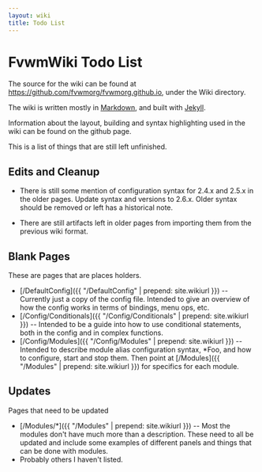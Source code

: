 ```yaml
---
layout: wiki
title: Todo List
---
```


# FvwmWiki Todo List

The source for the wiki can be found at
<https://github.com/fvwmorg/fvwmorg.github.io>,
under the Wiki directory.

The wiki is written mostly in [Markdown](
https://github.com/adam-p/markdown-here/wiki/Markdown-Cheatsheet),
and built with [Jekyll](https://jekyllrb.com/).

Information about the layout, building and syntax highlighting
used in the wiki can be found on the github page.

This is a list of things that are still left unfinished.

## Edits and Cleanup

+ There is still some mention of configuration syntax for 2.4.x and 2.5.x in the
  older pages. Update syntax and versions to 2.6.x. Older syntax should be removed
  or left has a historical note.

+ There are still artifacts left in older pages from importing them from the
  previous wiki format.

## Blank Pages

These are pages that are places holders.

+ [/DefaultConfig]({{ "/DefaultConfig" | prepend: site.wikiurl }})
  -- Currently just a copy of the config file.
  Intended to give an overview of how the config works in terms of bindings,
  menu ops, etc.
+ [/Config/Conditionals]({{ "/Config/Conditionals" | prepend: site.wikiurl }})
  -- Intended to be a guide into how
  to use conditional statements, both in the config and in complex functions.
+ [/Config/Modules]({{ "/Config/Modules" | prepend: site.wikiurl }})
  -- Intended to describe module alias
  configuration syntax, \*Foo, and how to configure, start and stop them.
  Then point at [/Modules]({{ "/Modules" | prepend: site.wikiurl }})
  for specifics for each module.

## Updates

Pages that need to be updated

+ [/Modules/\*]({{ "/Modules" | prepend: site.wikiurl }})
  -- Most the modules don't have much more than a
  description. These need to all be updated and include some examples of different
  panels and things that can be done with modules.
+ Probably others I haven't listed.


